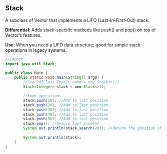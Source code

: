 ## Stack

A subclass of Vector that implements a LIFO (Last-In-First-Out) stack.

**Differential**: Adds stack-specific methods like push() and pop() on top of Vector’s features.

**Use**: When you need a LIFO data structure; good for simple stack operations in legacy systems.

```java
//import
import java.util.Stack;

public class Main {
    public static void main(String[] args) {
        //Stack<[Class Type]> name = new Stack<>();
        Stack<Integer> stack = new Stack<>();

        //Some operations
        stack.push(10); //Add to last position
        stack.push(20); //Add to last position
        stack.push(30); //Add to last position
        stack.push(40); //Add to last position
        stack.push(50); //Add to last position
        stack.pop(); //Remove last element
        System.out.println(stack.search(20)); //Return the position of the element
        
        System.out.println(stack); 
    }
}
```